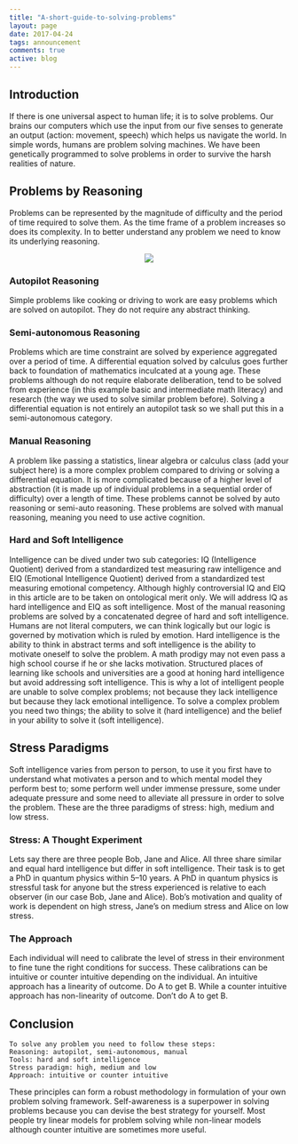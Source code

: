 ```yaml
---
title: "A-short-guide-to-solving-problems"
layout: page
date: 2017-04-24
tags: announcement
comments: true
active: blog
---
```


## Introduction
If there is one universal aspect to human life; it is to solve problems. Our brains our computers which use the input from our five senses to generate an output (action: movement, speech) which helps us navigate the world. In simple words, humans are problem solving machines. We have been genetically programmed to solve problems in order to survive the harsh realities of nature.

## Problems by Reasoning

Problems can be represented by the magnitude of difficulty and the period of time required to solve them. As the time frame of a problem increases so does its complexity. In to better understand any problem we need to know its underlying reasoning.

<p align="center">
  <img src="https://imgur.com/a/wTpMg0B.png" />
</p>

### Autopilot Reasoning

Simple problems like cooking or driving to work are easy problems which are solved on autopilot. They do not require any abstract thinking.

### Semi-autonomous Reasoning

Problems which are time constraint are solved by experience aggregated over a period of time. A differential equation solved by calculus goes further back to foundation of mathematics inculcated at a young age. These problems although do not require elaborate deliberation, tend to be solved from experience (in this example basic and intermediate math literacy) and research (the way we used to solve similar problem before). Solving a differential equation is not entirely an autopilot task so we shall put this in a semi-autonomous category.

### Manual Reasoning

A problem like passing a statistics, linear algebra or calculus class (add your subject here) is a more complex problem compared to driving or solving a differential equation. It is more complicated because of a higher level of abstraction (it is made up of individual problems in a sequential order of difficulty) over a length of time. These problems cannot be solved by auto reasoning or semi-auto reasoning. These problems are solved with manual reasoning, meaning you need to use active cognition.

### Hard and Soft Intelligence

Intelligence can be dived under two sub categories: IQ (Intelligence Quotient) derived from a standardized test measuring raw intelligence and EIQ (Emotional Intelligence Quotient) derived from a standardized test measuring emotional competency.
Although highly controversial IQ and EIQ in this article are to be taken on ontological merit only.
We will address IQ as hard intelligence and EIQ as soft intelligence.
Most of the manual reasoning problems are solved by a concatenated degree of hard and soft intelligence. Humans are not literal computers, we can think logically but our logic is governed by motivation which is ruled by emotion. Hard intelligence is the ability to think in abstract terms and soft intelligence is the ability to motivate oneself to solve the problem. A math prodigy may not even pass a high school course if he or she lacks motivation.
Structured places of learning like schools and universities are a good at honing hard intelligence but avoid addressing soft intelligence. This is why a lot of intelligent people are unable to solve complex problems; not because they lack intelligence but because they lack emotional intelligence. To solve a complex problem you need two things; the ability to solve it (hard intelligence) and the belief in your ability to solve it (soft intelligence).

## Stress Paradigms

Soft intelligence varies from person to person, to use it you first have to understand what motivates a person and to which mental model they perform best to; some perform well under immense pressure, some under adequate pressure and some need to alleviate all pressure in order to solve the problem. These are the three paradigms of stress: high, medium and low stress.

### Stress: A Thought Experiment

Lets say there are three people Bob, Jane and Alice. All three share similar and equal hard intelligence but differ in soft intelligence. Their task is to get a PhD in quantum physics within 5–10 years.
A PhD in quantum physics is stressful task for anyone but the stress experienced is relative to each observer (in our case Bob, Jane and Alice).
Bob’s motivation and quality of work is dependent on high stress, Jane’s on medium stress and Alice on low stress.

### The Approach

Each individual will need to calibrate the level of stress in their environment to fine tune the right conditions for success. These calibrations can be intuitive or counter intuitive depending on the individual.
An intuitive approach has a linearity of outcome. Do A to get B.
While a counter intuitive approach has non-linearity of outcome. Don’t do A to get B.

## Conclusion

```
To solve any problem you need to follow these steps:
Reasoning: autopilot, semi-autonomous, manual
Tools: hard and soft intelligence
Stress paradigm: high, medium and low
Approach: intuitive or counter intuitive

```
These principles can form a robust methodology in formulation of your own problem solving framework. Self-awareness is a superpower in solving problems because you can devise the best strategy for yourself. Most people try linear models for problem solving while non-linear models although counter intuitive are sometimes more useful.
